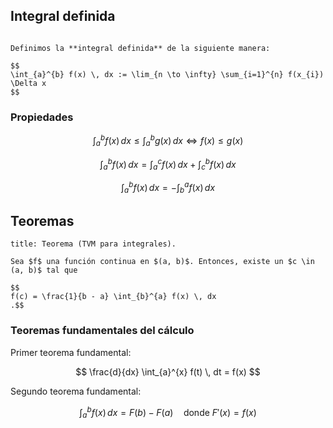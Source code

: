 ## Integral definida

```ad-definition

Definimos la **integral definida** de la siguiente manera:

$$
\int_{a}^{b} f(x) \, dx := \lim_{n \to \infty} \sum_{i=1}^{n} f(x_{i}) \Delta x
$$

```

### Propiedades

$$
\int_{a}^{b} f(x) \, dx \leq \int_{a}^{b} g(x) \, dx \iff f(x) \leq g(x)
$$

$$
\int_{a}^{b} f(x) \, dx = \int_{a}^{c} f(x) \, dx + \int_{c}^{b} f(x) \, dx
$$

$$
\int_{a}^{b} f(x) \, dx = -\int_{b}^{a} f(x) \, dx
$$

## Teoremas

```ad-theorem
title: Teorema (TVM para integrales).

Sea $f$ una función continua en $(a, b)$. Entonces, existe un $c \in (a, b)$ tal que

$$
f(c) = \frac{1}{b - a} \int_{b}^{a} f(x) \, dx
.$$

```

### Teoremas fundamentales del cálculo

Primer teorema fundamental:

$$
\frac{d}{dx} \int_{a}^{x} f(t) \, dt = f(x)
$$

Segundo teorema fundamental:

$$
\int_{a}^{b} f(x) \, dx = F(b) - F(a) \quad \text{donde $F'(x) = f(x)$}
$$
